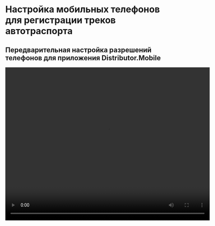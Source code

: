 # Настройка мобильных телефонов для регистрации треков автотраспорта

## Передварительная настройка разрешений телефонов для приложения Distributor.Mobile


<video width="640" height="480" controls>
  <source src="video_2022-12-22_14-05-55.mp4" type="video/mp4">
</video>
